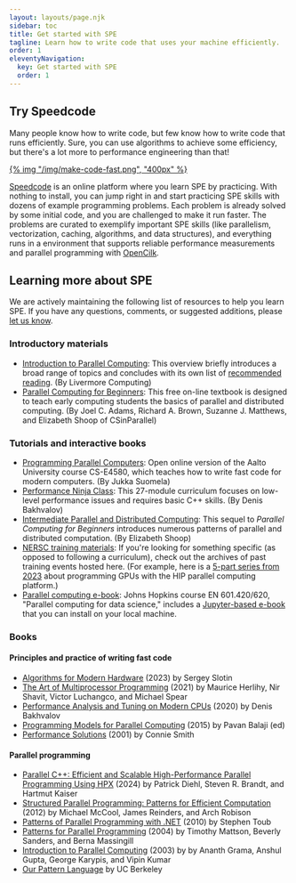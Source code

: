 ```yaml
---
layout: layouts/page.njk
sidebar: toc
title: Get started with SPE
tagline: Learn how to write code that uses your machine efficiently.
order: 1
eleventyNavigation:
  key: Get started with SPE
  order: 1
---
```


## Try Speedcode

Many people know how to write code, but few know how to write code that runs efficiently. Sure, you can use algorithms to achieve some efficiency, but there's a lot more to performance engineering than that!

[{% img "/img/make-code-fast.png", "400px" %}](https://speedcode.org)

[Speedcode](https://speedcode.org) is an online platform where you learn SPE by practicing. With nothing to install, you can jump right in and start practicing SPE skills with dozens of example programming problems. Each problem is already solved by some initial code, and you are challenged to make it run faster. The problems are curated to exemplify important SPE skills (like parallelism, vectorization, caching, algorithms, and data structures), and everything runs in a environment that supports reliable performance measurements and parallel programming with [OpenCilk](https://opencilk.org).

## Learning more about SPE

We are actively maintaining the following list of resources to help you learn SPE. If you have any questions, comments, or suggested additions, please [let us know](/get-involved/contact/).

### Introductory materials
* [Introduction to Parallel Computing](https://hpc.llnl.gov/documentation/tutorials/introduction-parallel-computing-tutorial): This overview briefly introduces a broad range of topics and concludes with its own list of [recommended reading](https://hpc.llnl.gov/documentation/tutorials/introduction-parallel-computing-tutorial##References). (By Livermore Computing)
* [Parallel Computing for Beginners](https://www.learnpdc.org/PDCBeginners/): This free on-line textbook is designed to teach early computing students the basics of parallel and distributed computing. (By Joel C. Adams, Richard A. Brown, Suzanne J. Matthews, and Elizabeth Shoop of CSinParallel)

### Tutorials and interactive books

* [Programming Parallel Computers](https://ppc.cs.aalto.fi/): Open online version of the Aalto University course CS-E4580, which teaches how to write fast code for modern computers. (By Jukka Suomela)
* [Performance Ninja Class](https://github.com/dendibakh/perf-ninja): This 27-module curriculum focuses on low-level performance issues and requires basic C++ skills. (By Denis Bakhvalov)
* [Intermediate Parallel and Distributed Computing](https://www.learnpdc.org/IntermediatePDC/): This sequel to *Parallel Computing for Beginners* introduces numerous patterns of parallel and distributed computation. (By Elizabeth Shoop)
* [NERSC training materials](https://www.nersc.gov/users/training/): If you're looking for something specific (as opposed to following a curriculum), check out the archives of past training events hosted here. (For example, here is a [5-part series from 2023](https://www.nersc.gov/users/training/past-training-events/2023/hip-training-series-aug-oct-2023/) about programming GPUs with the HIP parallel computing platform.)
* [Parallel computing e-book](http://parallel.cs.jhu.edu/index.html): Johns Hopkins course EN 601.420/620, "Parallel computing for data science," includes a [Jupyter-based e-book](https://github.com/randalburns/pcds.2023) that you can install on your local machine.

### Books

#### Principles and practice of writing fast code

* [Algorithms for Modern Hardware](https://en.algorithmica.org/hpc/) (2023) by Sergey Slotin
* [The Art of Multiprocessor Programming](https://www.amazon.com/Art-Multiprocessor-Programming-Maurice-Herlihy/dp/0124159508/) (2021) by Maurice Herlihy, Nir Shavit, Victor Luchangco, and Michael Spear
* [Performance Analysis and Tuning on Modern CPUs](https://book.easyperf.net/perf_book) (2020) by Denis Bakhvalov
* [Programming Models for Parallel Computing](https://mitpress.mit.edu/9780262528818/programming-models-for-parallel-computing/) (2015) by Pavan Balaji (ed)
* [Performance Solutions](http://www.perfeng.com/classic-site/psbook.htm) (2001) by Connie Smith 

#### Parallel programming

* [Parallel C++: Efficient and Scalable High-Performance Parallel Programming Using HPX](https://link.springer.com/book/10.1007/978-3-031-54369-2) (2024) by Patrick Diehl, Steven R. Brandt, and Hartmut Kaiser
* [Structured Parallel Programming: Patterns for Efficient Computation](https://www.amazon.com/Structured-Parallel-Programming-Efficient-Computation/dp/0124159931) (2012) by Michael McCool, James Reinders, and Arch Robison
* [Patterns of Parallel Programming with .NET](https://download.microsoft.com/download/3/4/D/34D13993-2132-4E04-AE48-53D3150057BD/Patterns_of_Parallel_Programming_CSharp.pdf) (2010) by Stephen Toub
* [Patterns for Parallel Programming](https://www.amazon.com/Patterns-Parallel-Programming-Software-ebook/dp/B001UG3IQQ) (2004) by Timothy Mattson, Beverly Sanders, and Berna Massingill
* [Introduction to Parallel Computing](https://www.amazon.com/Introduction-Parallel-Computing-Ananth-Grama/dp/0201648652) (2003) by by Ananth Grama, Anshul Gupta, George Karypis, and Vipin Kumar
* [Our Pattern Language](https://patterns.eecs.berkeley.edu/) by UC Berkeley
